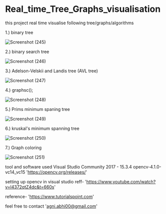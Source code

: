 # Real_time_Tree_Graphs_visualisation


this project real time visualise following tree/graphs/algorithms


1.) binary tree


![Screenshot (245)](https://user-images.githubusercontent.com/33664965/57295866-1e53a580-70e9-11e9-9563-7bd11b2509d4.png)




2.) binary search tree


![Screenshot (246)](https://user-images.githubusercontent.com/33664965/57295897-2dd2ee80-70e9-11e9-882b-fd6219136f45.png)




3.) Adelson-Velskii and Landis tree (AVL tree)


![Screenshot (247)](https://user-images.githubusercontent.com/33664965/57295922-3d523780-70e9-11e9-8b89-e58ee8a5f17e.png)




4.) graphsc();


![Screenshot (248)](https://user-images.githubusercontent.com/33664965/57295939-4a6f2680-70e9-11e9-861d-c46d1dc0eef0.png)




5.) Prims minimum spaning tree


![Screenshot (249)](https://user-images.githubusercontent.com/33664965/57295951-5529bb80-70e9-11e9-8b29-413c374fe503.png)



6.) kruskal's minimum spanning tree



![Screenshot (250)](https://user-images.githubusercontent.com/33664965/57295974-6246aa80-70e9-11e9-90f3-ad8e80e15f36.png)



7.) Graph coloring



![Screenshot (251)](https://user-images.githubusercontent.com/33664965/57295989-6d99d600-70e9-11e9-88f4-034da2a243e0.png)

tool and software used
Visual Studio Community 2017 - 15.3.4
opencv-4.1.0-vc14_vc15   'https://opencv.org/releases/'

setting up opencv in visual studio 
reff- 'https://www.youtube.com/watch?v=l4372qtZ4dc&t=660s'

reference- 'https://www.tutorialspoint.com'




feel free to contact 'agni.abhi00@gmail.com'
